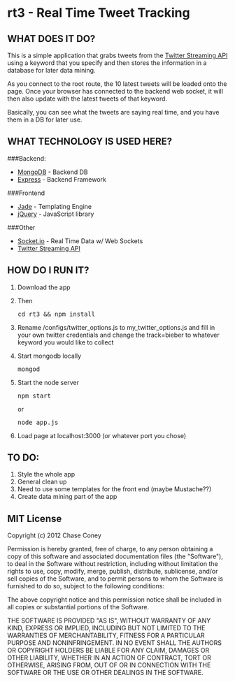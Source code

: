 rt3 - Real Time Tweet Tracking
==============================

WHAT DOES IT DO?
----------------

This is a simple application that grabs tweets from the [Twitter Streaming API](https://dev.twitter.com/docs/streaming-apis) using a keyword that you specify and then stores the information in a database for later data mining.

As you connect to the root route, the 10 latest tweets will be loaded onto the page. Once your browser has connected to the backend web socket, it will then also update with the latest tweets of that keyword.

Basically, you can see what the tweets are saying real time, and you have them in a DB for later use.

WHAT TECHNOLOGY IS USED HERE?
-----------------------------



###Backend:
* [MongoDB](http://www.mongodb.org/) - Backend DB
* [Express](http://expressjs.com/) - Backend Framework

###Frontend
* [Jade](http://jade-lang.com/) - Templating Engine
* [jQuery](http://jquery.com/) - JavaScript library

###Other
* [Socket.io](http://socket.io) - Real Time Data w/ Web Sockets
* [Twitter Streaming API](https://dev.twitter.com/docs/streaming-apis)

HOW DO I RUN IT?
----------------

1. Download the app
2. Then 
    
    <pre>cd rt3 && npm install</pre>

3. Rename /configs/twitter_options.js to my_twitter_options.js and fill in your own twitter credentials and change the track=bieber to whatever keyword you would like to collect
4. Start mongodb locally

    <pre>mongod</pre>

5. Start the node server

    <pre>npm start</pre> or <pre>node app.js</pre>

6. Load page at localhost:3000 (or whatever port you chose)

TO DO:
------

1. Style the whole app
2. General clean up
3. Need to use some templates for the front end (maybe Mustache??)
4. Create data mining part of the app

MIT License
-----------

Copyright (c) 2012 Chase Coney

Permission is hereby granted, free of charge, to any person obtaining a
copy of this software and associated documentation files (the "Software"),
to deal in the Software without restriction, including without limitation
the rights to use, copy, modify, merge, publish, distribute, sublicense,
and/or sell copies of the Software, and to permit persons to whom the
Software is furnished to do so, subject to the following conditions:

The above copyright notice and this permission notice shall be included in
all copies or substantial portions of the Software.

THE SOFTWARE IS PROVIDED "AS IS", WITHOUT WARRANTY OF ANY KIND, EXPRESS OR
IMPLIED, INCLUDING BUT NOT LIMITED TO THE WARRANTIES OF MERCHANTABILITY,
FITNESS FOR A PARTICULAR PURPOSE AND NONINFRINGEMENT. IN NO EVENT SHALL
THE AUTHORS OR COPYRIGHT HOLDERS BE LIABLE FOR ANY CLAIM, DAMAGES OR OTHER
LIABILITY, WHETHER IN AN ACTION OF CONTRACT, TORT OR OTHERWISE, ARISING
FROM, OUT OF OR IN CONNECTION WITH THE SOFTWARE OR THE USE OR OTHER
DEALINGS IN THE SOFTWARE.